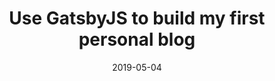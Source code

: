 ---
title: "Use GatsbyJS to build my first personal blog"
excerpt: "What's GatsbyJS? 
Based on the official documents, Gatsby is a free and open source framework based on React that helps developers build blazing fast websites and apps, it means that you can use all React stuff to build the website rapidly......"
date: "2019-05-04"
tags: 
    - GatsbyJS
    - GraphQL
---